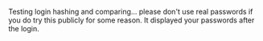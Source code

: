 Testing login hashing and comparing... please don't use real passwords if you do try this publicly for some reason. It displayed your passwords after the login.